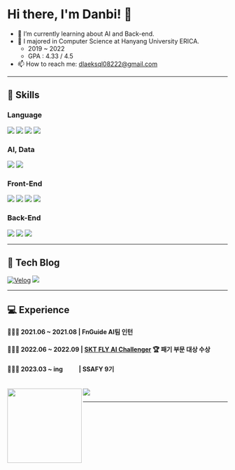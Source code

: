 # Hi there, I'm Danbi! 👋

- 🌱 I’m currently learning about AI and Back-end.
- 🏫 I majored in Computer Science at Hanyang University ERICA.
  - 2019 ~ 2022
  - GPA : 4.33 / 4.5
- 📫 How to reach me: dlaeksql08222@gmail.com

<hr>

## 🔧 Skills

### Language 
<img src="https://img.shields.io/badge/C-A8B9CC?style=flat-square&logo=C&logoColor=white"/></a> <img src="https://img.shields.io/badge/C++-00599C?style=flat-square&logo=C%2B%2B&logoColor=white"/></a> <img src="https://img.shields.io/badge/Python-3776AB?style=flat-square&logo=Python&logoColor=white"/></a> <img src="https://img.shields.io/badge/Java-007396?style=flat-square&logo=Java&logoColor=white"/></a> <br/>

### AI, Data
<img src="https://img.shields.io/badge/PyTorch-EE4C2C?style=flat-square&logo=PyTorch&logoColor=white"/></a> <img src="https://img.shields.io/badge/TensorFlow-FF6F00?style=flat-square&logo=TensorFlow&logoColor=white"/></a> 
<!-- <img src="https://img.shields.io/badge/Jupyter-F37626?style=flat-square&logo=Jupyter&logoColor=white"/></a> <br/> -->
<!-- <img src="https://img.shields.io/badge/RStudio-75AADB?style=flat-square&logo=RStudio&logoColor=white"/></a>  -->

### Front-End
<img src="https://img.shields.io/badge/HTML5-E34F26?style=flat-square&logo=HTML5&logoColor=white"/></a>
<img src="https://img.shields.io/badge/CSS3-1572B6?style=flat-square&logo=CSS3&logoColor=white"/></a> 
<img src="https://img.shields.io/badge/JavaScript-F7DF1E?style=flat-square&logo=JavaScript&logoColor=white"/></a> 
<img src="https://img.shields.io/badge/Vue.js-4FC08D?style=flat-square&logo=Vue.js&logoColor=white"/></a> 

### Back-End
<img src="https://img.shields.io/badge/spring-6DB33F?style=flat-square&logo=Spring&logoColor=white"/></a> <img src="https://img.shields.io/badge/springboot-6DB33F?style=flat-square&logo=springboot&logoColor=white"/></a> <img src="https://img.shields.io/badge/MySQL-4479A1?style=flat-square&logo=MySQL&logoColor=white"/></a>  
<!-- 
APP <br/>
<img src="https://img.shields.io/badge/Android Studio-3DDC84?style=flat-square&logo=Android Studio&logoColor=white"/></a>  -->

<!-- 
<img src="https://img.shields.io/badge/Github-181717?style=flat-square&logo=Github&logoColor=white"/></a> <img src="https://img.shields.io/badge/Slack-4A154B?style=flat-square&logo=slack&logoColor=white"/></a>  -->

<hr>

## 🚀 Tech Blog
<a>[![Velog](https://img.shields.io/badge/Velog-20C997?style=flat&logo=Velog&logoColor=white)](https://velog.io/@danbibibi)</a>
<a href="https://danbibibi.tistory.com/"><img src="http://img.shields.io/badge/-Tistory-222222?style=flat&logo=Tistory&link=https://danbibibi.tistory.com/"></a>

<hr>

## 💻 Experience

#### 👩🏻‍💻 2021.06 ~ 2021.08 | FnGuide AI팀 인턴
#### 👩🏻‍💻 2022.06 ~ 2022.09 | [SKT FLY AI Challenger](https://github.com/LIMDANBI/SKTFLYAI) 🏆 패기 부문 대상 수상
#### 👩🏻‍💻 2023.03 ~ ing &nbsp; &nbsp; &nbsp; &nbsp; &nbsp;&nbsp;| SSAFY 9기

<br/>


<div>
  <img height="170" align="left" src="https://github-readme-stats.vercel.app/api?username=LIMDANBI&count_private=true&show_icons=true&theme=radical&include_all_commits=true" />
  <img src="http://mazassumnida.wtf/api/v2/generate_badge?boj=newsweetrain822">
</div>

<hr>


<!--
**LIMDANBI/LIMDANBI** is a ✨ _special_ ✨ repository because its `README.md` (this file) appears on your GitHub profile.

Here are some ideas to get you started:

- 🔭 I’m currently working on ...
- 🌱 I’m currently learning ...
- 👯 I’m looking to collaborate on ...
- 🤔 I’m looking for help with ...
- 💬 Ask me about ...
- 📫 How to reach me: ...
- 😄 Pronouns: ...
- ⚡ Fun fact: ...
-->
